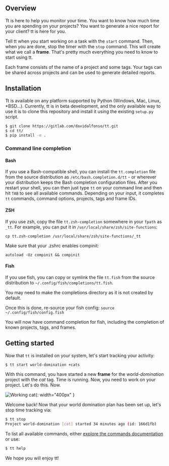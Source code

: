 <!--
SPDX-FileCopyrightText: 2015-2019 Tailordev
SPDX-FileCopyrightText: 2020 The tt Authors

SPDX-License-Identifier: GPL-3.0-or-later
SPDX-License-Identifier: MIT
-->

## Overview

Tt is here to help you monitor your time. You want to know how
much time you are spending on your projects? You want to generate a nice
report for your client? tt is here for you.

Tell tt when you start working on a task with the `start` command.
Then, when you are done, stop the timer with the `stop`
command. This will create what we call a **frame**. That's pretty much
everything you need to know to start using tt.

Each frame consists of the name of a project and some tags. Your tags
can be shared across projects and can be used to generate detailed
reports.

## Installation

Tt is available on any platform supported by Python (Windows, Mac,
Linux, \*BSD…). Currently, tt is in beta development, and the only
available way to use it is to clone this repository and install it
using the existing `setup.py` script.

```bash
$ git clone https://gitlab.com/davidalfonso/tt.git
$ cd tt/
$ pip install -e .
```

### Command line completion

#### Bash

If you use a Bash-compatible shell, you can install the `tt.completion` file from the source distribution as `/etc/bash.completion.d/tt` - or wherever your distribution keeps the Bash completion configuration files. After you restart your shell, you can then just type `tt` on your command line and then hit `TAB` to see all available commands. Depending on your input, it completes `tt` commands, command options, projects, tags and frame IDs.

#### ZSH

If you use zsh, copy the file `tt.zsh-completion` somewhere in your
`fpath` as `_tt`. For example, you can put it in
`/usr/local/share/zsh/site-functions`:

    cp tt.zsh-completion /usr/local/share/zsh/site-functions/_tt

Make sure that your .zshrc enables compinit:

    autoload -Uz compinit && compinit

#### Fish

If you use fish, you can copy or symlink the file `tt.fish` from the source distribution to `~/.config/fish/completions/tt.fish`.

You may need to make the completions directory as it is not created by default.

Once this is done, re-source your fish config:
  `source ~/.config/fish/config.fish`

You will now have command completion for fish, including the completion of known projects, tags, and frames.

## Getting started

Now that `tt` is installed on your system, let's start tracking your activity:

```bash
$ tt start world-domination +cats
```

With this command, you have started a new **frame** for the *world-domination* project with the *cat* tag. Time is running. Now, you need to work on your project. Let's do this. Now.

![Working cat](img/working-cat.gif){: width="400px" }

Welcome back! Now that your world domination plan has been set up, let's stop time tracking via:

```bash
$ tt stop
Project world-domination [cat] started 34 minutes ago (id: 166d1fb)
```

To list all available commands, either [explore the commands documentation](user-guide/commands.md) or use:

```bash
$ tt help
```

We hope you will enjoy tt!
